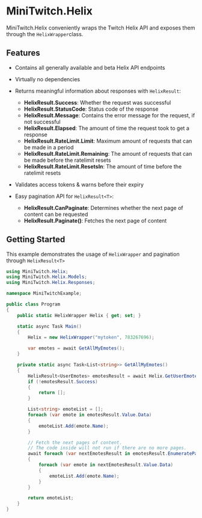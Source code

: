 # MiniTwitch.Helix

MiniTwitch.Helix conveniently wraps the Twitch Helix API and exposes them through the `HelixWrapper`class.
## Features

- Contains all generally available and beta Helix API endpoints
- Virtually no dependencies
- Returns meaningful information about responses with `HelixResult`:
	- **HelixResult.Success**: Whether the request was successful
	- **HelixResult.StatusCode**: Status code of the response
	- **HelixResult.Message**: Contains the error message for the request, if not successful
	- **HelixResult.Elapsed**: The amount of time the request took to get a response
	- **HelixResult.RateLimit.Limit**: Maximum amount of requests that can be made in a period
	- **HelixResult.RateLimit.Remaining**: The amount of requests that can be made before the ratelimit resets
	- **HelixResult.RateLimit.ResetsIn**: The amount of time before the ratelimit resets

- Validates access tokens & warns before their expiry
- Easy pagination API for `HelixResult<T>`:
	- **HelixResult.CanPaginate**: Determines whether the next page of content can be requested
	- **HelixResult.Paginate()**: Fetches the next page of content

## Getting Started

This example demonstrates the usage of `HelixWrapper` and  pagination through `HelixResult<T>`

```csharp
using MiniTwitch.Helix;
using MiniTwitch.Helix.Models;
using MiniTwitch.Helix.Responses;

namespace MiniTwitchExample;

public class Program
{
    public static HelixWrapper Helix { get; set; }

    static async Task Main()
    {
        Helix = new HelixWrapper("mytoken", 783267696);

        var emotes = await GetAllMyEmotes();
    }

    private static async Task<List<string>> GetAllMyEmotes()
    {
        HelixResult<UserEmotes> emotesResult = await Helix.GetUserEmotes();
        if (!emotesResult.Success)
        {
            return [];
        }

        List<string> emoteList = [];
        foreach (var emote in emotesResult.Value.Data)
        {
            emoteList.Add(emote.Name);
        }

        // Fetch the next pages of content.
        // The code inside will not run if there are no more pages.
        await foreach (var nextEmotesResult in emotesResult.EnumeratePages())
        {
            foreach (var emote in nextEmotesResult.Value.Data)
            {
                emoteList.Add(emote.Name);
            }
        }

        return emoteList;
    }
}
```